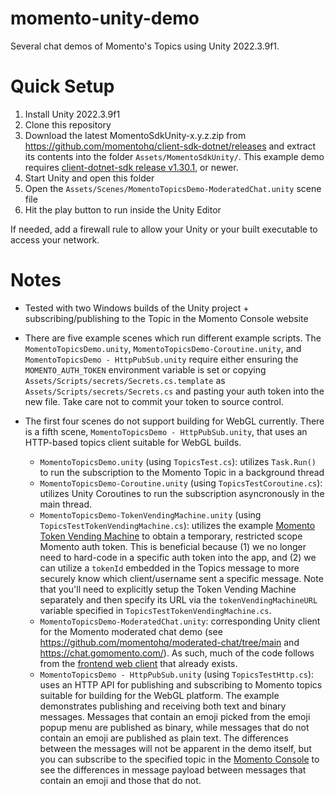 # momento-unity-demo

Several chat demos of Momento's Topics using Unity 2022.3.9f1.

# Quick Setup
1. Install Unity 2022.3.9f1
2. Clone this repository
3. Download the latest MomentoSdkUnity-x.y.z.zip from https://github.com/momentohq/client-sdk-dotnet/releases and extract its contents into the folder `Assets/MomentoSdkUnity/`. This example demo requires [client-dotnet-sdk release v1.30.1](https://github.com/momentohq/client-sdk-dotnet/releases/tag/v1.30.1), or newer.
4. Start Unity and open this folder
5. Open the `Assets/Scenes/MomentoTopicsDemo-ModeratedChat.unity` scene file
6. Hit the play button to run inside the Unity Editor

If needed, add a firewall rule to allow your Unity or your built executable to access your network.

# Notes
- Tested with two Windows builds of the Unity project + subscribing/publishing to the Topic in the Momento Console website
- There are five example scenes which run different example scripts. The `MomentoTopicsDemo.unity`, `MomentoTopicsDemo-Coroutine.unity`, and `MomentoTopicsDemo - HttpPubSub.unity` require either ensuring the `MOMENTO_AUTH_TOKEN` environment variable is set or copying `Assets/Scripts/secrets/Secrets.cs.template` as `Assets/Scripts/secrets/Secrets.cs` and pasting your auth token into the new file. Take care not to commit your token to source control.
- The first four scenes do not support building for WebGL currently. There is a fifth scene, `MomentoTopicsDemo - HttpPubSub.unity`, that uses an HTTP-based topics client suitable for WebGL builds.

   - `MomentoTopicsDemo.unity` (using `TopicsTest.cs`): utilizes `Task.Run()` to run the subscription to the Momento Topic in a background thread
   - `MomentoTopicsDemo-Coroutine.unity` (using `TopicsTestCoroutine.cs`): utilizes Unity Coroutines to run the subscription asyncronously in the main thread.
   - `MomentoTopicsDemo-TokenVendingMachine.unity` (using `TopicsTestTokenVendingMachine.cs`): utilizes the example [Momento Token Vending Machine](https://github.com/momentohq/client-sdk-javascript/tree/main/examples/nodejs/token-vending-machine) to obtain a temporary, restricted scope Momento auth token. This is beneficial because (1) we no longer need to hard-code in a specific auth token into the app, and (2) we can utilize a `tokenId` embedded in the Topics message to more securely know which client/username sent a specific message. Note that you'll need to explicitly setup the Token Vending Machine separately and then specify its URL via the `tokenVendingMachineURL` variable specified in `TopicsTestTokenVendingMachine.cs`.
   - `MomentoTopicsDemo-ModeratedChat.unity`: corresponding Unity client for the Momento moderated chat demo (see https://github.com/momentohq/moderated-chat/tree/main and https://chat.gomomento.com/). As such, much of the code follows from the [frontend web client](https://github.com/momentohq/moderated-chat/tree/main/frontend) that already exists.
   - `MomentoTopicsDemo - HttpPubSub.unity` (using `TopicsTestHttp.cs`): uses an HTTP API for publishing and subscribing to
   Momento topics suitable for building for the WebGL platform. The example demonstrates publishing
   and receiving both text and binary messages. Messages that contain an emoji picked from the emoji popup menu are published as binary, while messages that do not contain an emoji are published as plain text. The differences between the messages will not be apparent in the demo itself, but you can subscribe to the specified topic in the [Momento Console](https://console.gomomento.com/topics/) to see the differences in message payload between messages that contain an emoji and those that do not.

